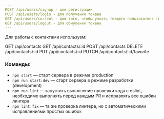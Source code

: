 ```yaml
---
POST /api/users/signup - для регистрации
POST /api/users/login - для получения токена
GET /api/users/current - для того, чтобы узнать текщего пользователя (необходимо добавить тип токена и сам токен в поле афторизации полученный после логина)
GET /api/users/logout - для обнуления токена
---
```


Для работы с контактами используем:

GET /api/contacts
GET /api/contacts/:id
POST /api/contacts
DELETE /api/contacts/:id
PUT /api/contacts/:id
PUTCH /api/contacts/:id/favorite

### Команды:

- `npm start` &mdash; старт сервера в режиме production
- `npm run start:dev` &mdash; старт сервера в режиме разработки (development)
- `npm run lint` &mdash; запустить выполнение проверки кода с eslint, необходимо выполнять перед каждым PR и исправлять все ошибки линтера
- `npm lint:fix` &mdash; та же проверка линтера, но с автоматическими исправлениями простых ошибок
